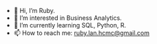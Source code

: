 - 👋 Hi, I’m Ruby. 
- 👀 I’m interested in Business Analytics. 
- 🌱 I’m currently learning SQL, Python, R.
- 📫 How to reach me: ruby.lan.hcmc@gmail.com 

<!---
ruby-lann/ruby-lann is a ✨ special ✨ repository because its `README.md` (this file) appears on your GitHub profile.
You can click the Preview link to take a look at your changes.
--->

